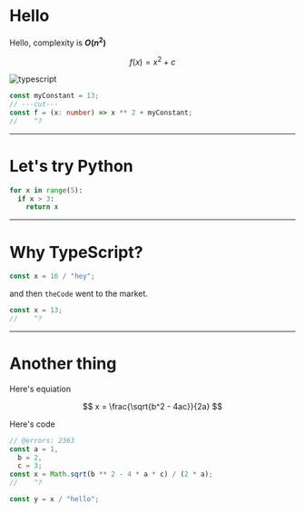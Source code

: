 # Hello

Hello, complexity is **$O(n^2)$**

$$
f(x) = x^2 + c
$$

![typescript](https://www.freepnglogos.com/uploads/cat-png/cat-sweety-white-brown-11.png?width=1.5in)

```ts twoslash
const myConstant = 13;
// ---cut---
const f = (x: number) => x ** 2 + myConstant;
//    ^?
```

---

# Let's try Python

```python
for x in range(5):
  if x > 3:
    return x
```

---

# Why TypeScript?

```js
const x = 16 / "hey";
```

and then `theCode` went to the market.


```ts twoslash
const x = 13;
//    ^?
```

---

# Another thing

Here's equiation

$$
x = \frac{\sqrt{b^2 - 4ac}}{2a}
$$

Here's code

```ts twoslash
// @errors: 2363
const a = 1,
  b = 2,
  c = 3;
const x = Math.sqrt(b ** 2 - 4 * a * c) / (2 * a);
//    ^?

const y = x / "hello";
```
